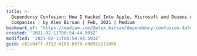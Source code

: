 ```yaml
---
title: >-
  Dependency Confusion: How I Hacked Into Apple, Microsoft and Dozens of Other
  Companies | by Alex Birsan | Feb, 2021 | Medium
bookmark_of: 'https://medium.com/@alex.birsan/dependency-confusion-4a5d60fec610'
created: '2021-02-11T06:54:44.593Z'
modified: '2021-02-11T06:54:44.593Z'
guid: c62e04ff-d312-4105-b5f0-e9d92a111498
---
```

 
